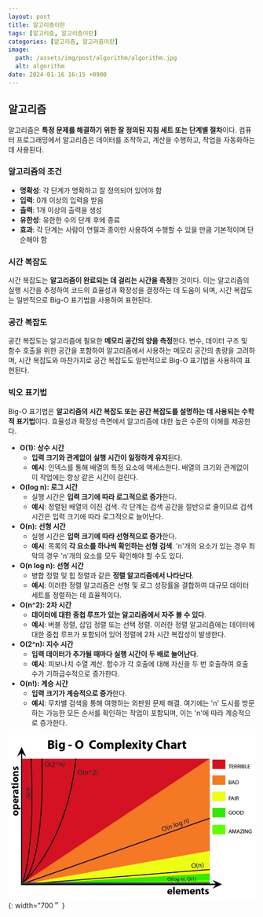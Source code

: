 ```yaml
---
layout: post
title: 알고리즘이란
tags: [알고리즘, 알고리즘이란]
categories: [알고리즘, 알고리즘이란]
image:
  path: /assets/img/post/algorithm/algorithm.jpg
  alt: algorithm
date: 2024-01-16 16:15 +0900
---
```


## 알고리즘

알고리즘은 **특정 문제를 해결하기 위한 잘 정의된 지침 세트 또는 단계별 절차**이다. 컴퓨터 프로그래밍에서 알고리즘은 데이터를 조작하고, 계산을 수행하고, 작업을 자동화하는 데 사용된다.

### 알고리즘의 조건

- **명확성**: 각 단계가 명확하고 잘 정의되어 있어야 함
- **입력**: 0개 이상의 입력을 받음
- **출력**: 1개 이상의 출력을 생성
- **유한성**: 유한한 수의 단계 후에 종료
- **효과**: 각 단계는 사람이 연필과 종이만 사용하여 수행할 수 있을 만큼 기본적이며 단순해야 함

### 시간 복잡도

시간 복잡도는 **알고리즘이 완료되는 데 걸리는 시간을 측정**한 것이다. 이는 알고리즘의 실행 시간을 추정하여 코드의 효율성과 확장성을 결정하는 데 도움이 되며, 시간 복잡도는 일반적으로 Big-O 표기법을 사용하여 표현된다.

### 공간 복잡도

공간 복잡도는 알고리즘에 필요한 **메모리 공간의 양을 측정**한다. 변수, 데이터 구조 및 함수 호출을 위한 공간을 포함하여 알고리즘에서 사용하는 메모리 공간의 총량을 고려하며, 시간 복잡도와 마찬가지로 공간 복잡도도 일반적으로 Big-O 표기법을 사용하여 표현된다.

### 빅오 표기법

Big-O 표기법은 **알고리즘의 시간 복잡도 또는 공간 복잡도를 설명하는 데 사용되는 수학적 표기법**이다. 효율성과 확장성 측면에서 알고리즘에 대한 높은 수준의 이해를 제공한다.

- **O(1): 상수 시간**
  - **입력 크기와 관계없이 실행 시간이 일정하게 유지**된다.
  - **예시**: 인덱스를 통해 배열의 특정 요소에 액세스한다. 배열의 크기와 관계없이 이 작업에는 항상 같은 시간이 걸린다.
- **O(log n): 로그 시간**
  - 실행 시간은 **입력 크기에 따라 로그적으로 증가**한다.
  - **예시**: 정렬된 배열의 이진 검색. 각 단계는 검색 공간을 절반으로 줄이므로 검색 시간은 입력 크기에 따라 로그적으로 늘어난다.
- **O(n): 선형 시간**
  - 실행 시간은 **입력 크기에 따라 선형적으로 증가**한다.
  - **예시**: 목록의 **각 요소를 하나씩 확인하는 선형 검색**. 'n'개의 요소가 있는 경우 최악의 경우 'n'개의 요소를 모두 확인해야 할 수도 있다.
- **O(n log n): 선형 시간**
  - 병합 정렬 및 힙 정렬과 같은 **정렬 알고리즘에서 나타난다**.
  - **예시**: 이러한 정렬 알고리즘은 선형 및 로그 성장률을 결합하여 대규모 데이터 세트를 정렬하는 데 효율적이다.
- **O(n^2): 2차 시간**
  - **데이터에 대한 중첩 루프가 있는 알고리즘에서 자주 볼 수 있다**.
  - **예시**: 버블 정렬, 삽입 정렬 또는 선택 정렬. 이러한 정렬 알고리즘에는 데이터에 대한 중첩 루프가 포함되어 있어 정렬에 2차 시간 복잡성이 발생한다.
- **O(2^n): 지수 시간**
  - **입력 데이터가 추가될 때마다 실행 시간이 두 배로 늘어난다**.
  - **예시**: 피보나치 수열 계산. 함수가 각 호출에 대해 자신을 두 번 호출하여 호출 수가 기하급수적으로 증가한다.
- **O(n!): 계승 시간**
  - **입력 크기가 계승적으로 증가**한다.
  - **예시**: 무차별 검색을 통해 여행하는 외판원 문제 해결. 여기에는 'n' 도시를 방문하는 가능한 모든 순서를 확인하는 작업이 포함되며, 이는 'n'에 따라 계승적으로 증가한다.

![big-o](/assets/img/post/algorithm/big-o.jpeg){: width="700＂ }
